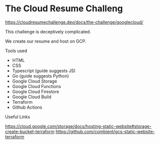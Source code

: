 # The Cloud Resume Challeng

https://cloudresumechallenge.dev/docs/the-challenge/googlecloud/

This challenge is deceptively complicated.

We create our resume and host on GCP.

Tools used

- HTML
- CSS
- Typescript (guide suggests JS)
- Go (guide suggests Python)
- Google Cloud Storage
- Google Cloud Functions
- Google Cloud Firestore
- Google Cloud Build
- Terraform
- Github Actions


Useful Links

https://cloud.google.com/storage/docs/hosting-static-website#storage-create-bucket-terraform
https://github.com/combient/gcs-static-website-terraform
